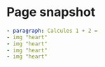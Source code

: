 # Page snapshot

```yaml
- paragraph: Calcules 1 + 2 =
- img "heart"
- img "heart"
- img "heart"
- img "heart"
```